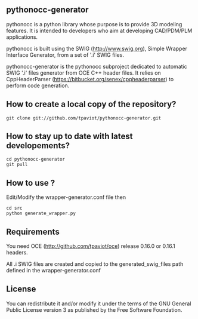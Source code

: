 pythonocc-generator
-------------------

pythonocc is a python library whose purpose is to provide 3D modeling
features. It is intended to developers who aim at developing
CAD/PDM/PLM applications.

pythonocc is built using the SWIG (http://www.swig.org),
Simple Wrapper Interface Generator, from a set of '.i' SWIG files.

pythonocc-generator is the pythonocc subproject dedicated to automatic
SWIG '.i' files generator from OCE C++ header files. It relies on CppHeaderParser
(https://bitbucket.org/senex/cppheaderparser) to perform code generation.

How to create a local copy of the repository?
---------------------------------------------

    git clone git://github.com/tpaviot/pythonocc-generator.git

How to stay up to date with latest developements?
-------------------------------------------------

    cd pythonocc-generator
    git pull

How to use ?
------------

Edit/Modify the wrapper-generator.conf file then

    cd src
    python generate_wrapper.py

Requirements
------------
You need OCE (http://github.com/tpaviot/oce) release 0.16.0 or 0.16.1 headers.

All .i SWIG files are created and copied to the generated_swig_files path
defined in the wrapper-generator.conf


License
-------
You can redistribute it and/or modify it under the terms of the GNU
General Public License version 3 as published by the Free Software Foundation.
